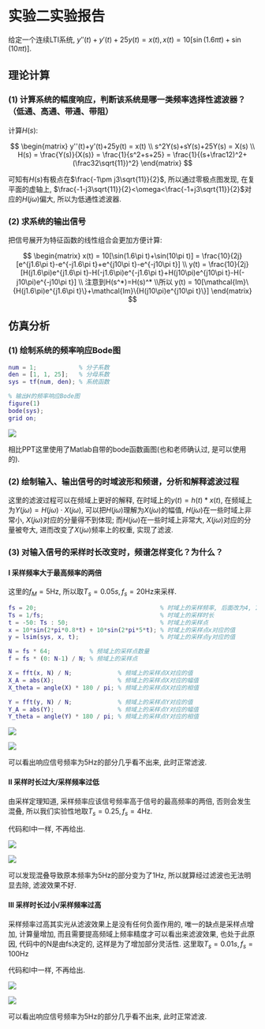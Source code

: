 # 实验二实验报告

给定一个连续LTI系统, $y''(t)+y'(t)+25y(t) = x(t), x(t) = 10[\sin(1.6\pi t)+\sin(10\pi t)]$.

## 理论计算

### (1) 计算系统的幅度响应，判断该系统是哪一类频率选择性滤波器？（低通、高通、带通、带阻）

计算$H(s)$:

$$
\begin{matrix}
y''(t)+y'(t)+25y(t) = x(t) \\
s^2Y(s)+sY(s)+25Y(s) = X(s) \\
H(s) = \frac{Y(s)}{X(s)} = \frac{1}{s^2+s+25} = \frac{1}{(s+\frac12)^2+(\frac32\sqrt{11})^2}
\end{matrix}
$$

可知有$H(s)$有极点在$\frac{-1\pm j3\sqrt{11}}{2}$, 所以通过零极点图发现, 在复平面的虚轴上, $\frac{-1-j3\sqrt{11}}{2}<\omega<\frac{-1+j3\sqrt{11}}{2}$对应的$H(j\omega)$偏大, 所以为低通性滤波器.

### (2) 求系统的输出信号

把信号展开为特征函数的线性组合会更加方便计算:

$$
\begin{matrix}
x(t) = 10[\sin(1.6\pi t)+\sin(10\pi t)] = \frac{10}{2j}[e^{j1.6\pi t}-e^{-j1.6\pi t}+e^{j10\pi t}-e^{-j10\pi t}] \\
y(t) = \frac{10}{2j}[H(j1.6\pi)e^{j1.6\pi t}-H(-j1.6\pi)e^{-j1.6\pi t}+H(j10\pi)e^{j10\pi t}-H(-j10\pi)e^{-j10\pi t}] \\
注意到H(s^*)=H(s)^* \\所以 y(t) = 10[\mathcal{Im}\{H(j1.6\pi)e^{j1.6\pi t}\}+\mathcal{Im}\{H(j10\pi)e^{j10\pi t}\}]
\end{matrix}
$$

## 仿真分析

### (1) 绘制系统的频率响应Bode图

```matlab
num = 1;            % 分子系数
den = [1, 1, 25];   % 分母系数
sys = tf(num, den); % 系统函数

% 输出H的频率响应Bode图
figure(1)
bode(sys);  
grid on;
```

![](figure_1.png)

相比PPT这里使用了Matlab自带的bode函数画图(也和老师确认过, 是可以使用的).

### (2) 绘制输入、输出信号的时域波形和频谱，分析和解释滤波过程

这里的滤波过程可以在频域上更好的解释, 在时域上的$y(t)=h(t)*x(t)$, 在频域上为$Y(j\omega)=H(j\omega)\cdot X(j\omega)$, 可以把$H(j\omega)$理解为$X(j\omega)$的幅值, $H(j\omega)$在一些时域上非常小, $X(j\omega)$对应的分量得不到体现; 而$H(j\omega)$在一些时域上非常大, $X(j\omega)$对应的分量被夸大, 进而改变了$X(j\omega)$频率上的权重, 实现了滤波.

### (3) 对输入信号的采样时长改变时，频谱怎样变化？为什么？

#### I 采样频率大于最高频率的两倍

这里的$f_M=5\text{Hz}$, 所以取$T_s=0.05s, f_s=20\text{Hz}$来采样.

```matlab
fs = 20;                                   % 时域上的采样频率, 后面改为4, 100
Ts = 1/fs;                                 % 时域上的采样时长
t = -50: Ts : 50;                          % 时域上的采样点
x = 10*sin(2*pi*0.8*t) + 10*sin(2*pi*5*t); % 时域上的采样点x对应的值
y = lsim(sys, x, t);                       % 时域上的采样点y对应的值

N = fs * 64;           % 频域上的采样点数量
f = fs * (0: N-1) / N; % 频域上的采样点

X = fft(x, N) / N;             % 频域上的采样点X对应的值
X_A = abs(X);                  % 频域上的采样点X对应的幅值
X_theta = angle(X) * 180 / pi; % 频域上的采样点X对应的相值

Y = fft(y, N) / N;             % 频域上的采样点Y对应的值
Y_A = abs(Y);                  % 频域上的采样点Y对应的幅值
Y_theta = angle(Y) * 180 / pi; % 频域上的采样点Y对应的相值
```

![](figure_2-20.png)

![](figure_3-20.png)

可以看出响应信号频率为5Hz的部分几乎看不出来, 此时正常滤波.

#### II 采样时长过大/采样频率过低

由采样定理知道, 采样频率应该信号频率高于信号的最高频率的两倍, 否则会发生混叠, 所以我们实验性地取$T_s=0.25,f_s=4\text{Hz}$.

代码和I中一样, 不再给出.

![](figure_2-4.png)

![](figure_3-4.png)

可以发现混叠导致原本频率为5Hz的部分变为了1Hz, 所以就算经过滤波也无法明显去除, 滤波效果不好.

#### III 采样时长过小/采样频率过高

采样频率过高其实光从滤波效果上是没有任何负面作用的, 唯一的缺点是采样点增加, 计算量增加, 而且需要提高频域上频率精度才可以看出来滤波效果, 也处于此原因, 代码中的N是由fs决定的, 这样是为了增加部分灵活性. 这里取$T_s=0.01s, f_s=100\text{Hz}$

代码和I中一样, 不再给出.

![](figure_2-100.png)

![](figure_3-100.png)

可以看出响应信号频率为5Hz的部分几乎看不出来, 此时正常滤波.
